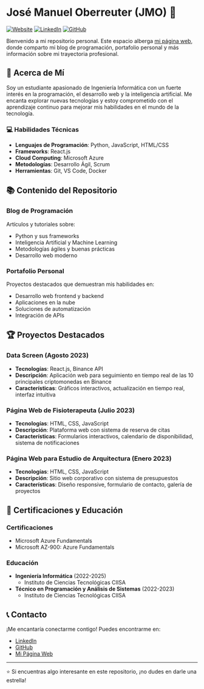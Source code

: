 # José Manuel Oberreuter (JMO) 👋

[![Website](https://img.shields.io/badge/Website-Visita%20mi%20página-blue)](https://josemanueloberreuter.github.io/JMO/)
[![LinkedIn](https://img.shields.io/badge/LinkedIn-Connect-blue)](https://www.linkedin.com/in/josemanueloberreuter/)
[![GitHub](https://img.shields.io/badge/GitHub-Follow-lightgrey)](https://github.com/josemanueloberreuter)

Bienvenido a mi repositorio personal. Este espacio alberga [mi página web](https://josemanueloberreuter.github.io/JMO/), donde comparto mi blog de programación, portafolio personal y más información sobre mi trayectoria profesional.

## 🚀 Acerca de Mí

Soy un estudiante apasionado de Ingeniería Informática con un fuerte interés en la programación, el desarrollo web y la inteligencia artificial. Me encanta explorar nuevas tecnologías y estoy comprometido con el aprendizaje continuo para mejorar mis habilidades en el mundo de la tecnología.

### 💻 Habilidades Técnicas
- **Lenguajes de Programación**: Python, JavaScript, HTML/CSS
- **Frameworks**: React.js
- **Cloud Computing**: Microsoft Azure
- **Metodologías**: Desarrollo Ágil, Scrum
- **Herramientas**: Git, VS Code, Docker

## 📚 Contenido del Repositorio

### Blog de Programación
Artículos y tutoriales sobre:
- Python y sus frameworks
- Inteligencia Artificial y Machine Learning
- Metodologías ágiles y buenas prácticas
- Desarrollo web moderno

### Portafolio Personal
Proyectos destacados que demuestran mis habilidades en:
- Desarrollo web frontend y backend
- Aplicaciones en la nube
- Soluciones de automatización
- Integración de APIs

## 🏆 Proyectos Destacados

### Data Screen (Agosto 2023)
- **Tecnologías**: React.js, Binance API
- **Descripción**: Aplicación web para seguimiento en tiempo real de las 10 principales criptomonedas en Binance
- **Características**: Gráficos interactivos, actualización en tiempo real, interfaz intuitiva

### Página Web de Fisioterapeuta (Julio 2023)
- **Tecnologías**: HTML, CSS, JavaScript
- **Descripción**: Plataforma web con sistema de reserva de citas
- **Características**: Formularios interactivos, calendario de disponibilidad, sistema de notificaciones

### Página Web para Estudio de Arquitectura (Enero 2023)
- **Tecnologías**: HTML, CSS, JavaScript
- **Descripción**: Sitio web corporativo con sistema de presupuestos
- **Características**: Diseño responsive, formulario de contacto, galería de proyectos

## 📜 Certificaciones y Educación

### Certificaciones
- Microsoft Azure Fundamentals
- Microsoft AZ-900: Azure Fundamentals

### Educación
- **Ingeniería Informática** (2022-2025)
  - Instituto de Ciencias Tecnológicas CIISA
- **Técnico en Programación y Análisis de Sistemas** (2022-2023)
  - Instituto de Ciencias Tecnológicas CIISA

## 📞 Contacto

¡Me encantaría conectarme contigo! Puedes encontrarme en:
- [LinkedIn](https://www.linkedin.com/in/josemanueloberreuter/)
- [GitHub](https://github.com/josemanueloberreuter)
- [Mi Página Web](https://josemanueloberreuter.github.io/JMO/)

---

⭐️ Si encuentras algo interesante en este repositorio, ¡no dudes en darle una estrella!

